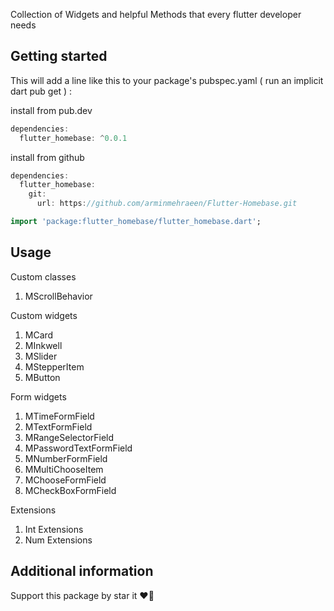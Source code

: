 
Collection of Widgets and helpful Methods that every flutter developer needs

## Getting started

This will add a line like this to your package's pubspec.yaml ( run an implicit dart pub get ) :

install from pub.dev

```dart
dependencies:
  flutter_homebase: ^0.0.1
```

install from github

```dart
dependencies:
  flutter_homebase:
    git:
      url: https://github.com/arminmehraeen/Flutter-Homebase.git
```

```dart
import 'package:flutter_homebase/flutter_homebase.dart';
```

## Usage

Custom classes

1. MScrollBehavior

Custom widgets

1. MCard
2. MInkwell
3. MSlider
4. MStepperItem
5. MButton

Form widgets

1. MTimeFormField
2. MTextFormField
3. MRangeSelectorField
4. MPasswordTextFormField
5. MNumberFormField
6. MMultiChooseItem
7. MChooseFormField
8. MCheckBoxFormField

Extensions

1. Int Extensions
2. Num Extensions

## Additional information
Support this package by star it :heart_on_fire: